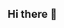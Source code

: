 ## Hi there 👋

<!--
**yydaydayup/yydaydayup** is a ✨ _special_ ✨ repository because its `README.md` (this file) appears on your GitHub profile.

Here are some ideas to get you started:

- 🔭 I’m currently working on CUFE.
- 🌱 I’m currently learning finace.
- 👯 I’m looking to collaborate on everything.
- 🤔 I’m looking for help with some is interesting.
- 💬 Ask me about any question.
-->
